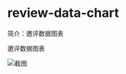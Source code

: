 # review-data-chart

简介：邀评数据图表

邀评数据图表

![截图](https://unpkg.com/@icedesign/review-data-chart-block/screenshot.png)
